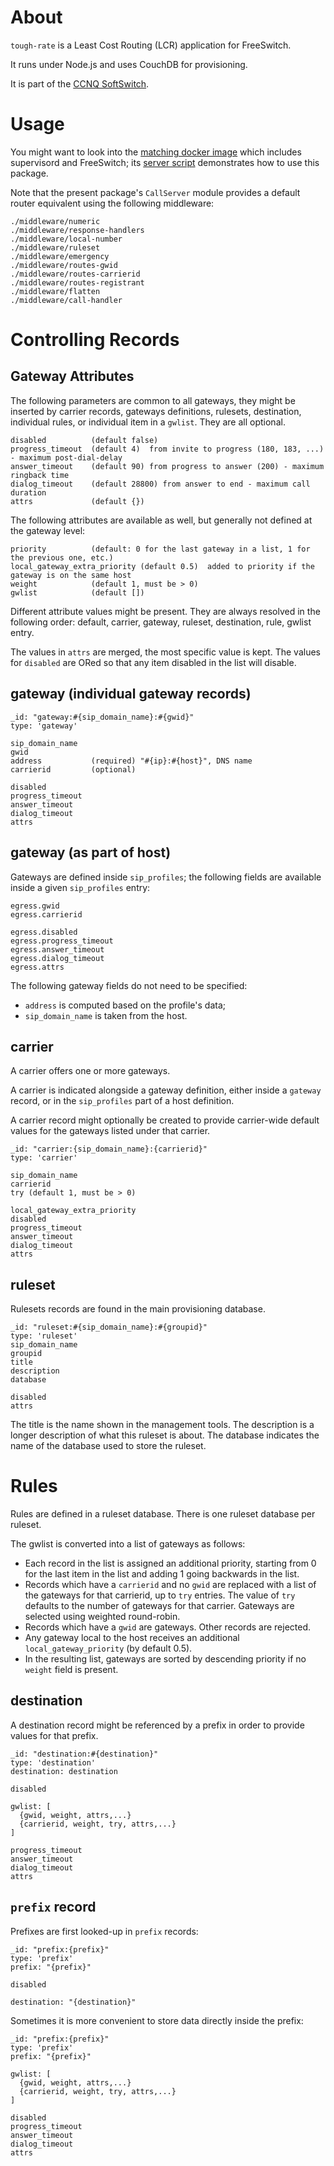 About
=====

`tough-rate` is a Least Cost Routing (LCR) application for FreeSwitch.

It runs under Node.js and uses CouchDB for provisioning.

It is part of the [CCNQ SoftSwitch](http://ccnq.shimaore.net/).

Usage
=====

You might want to look into the [matching docker image](https://github.com/shimaore/docker.tough-rate) which includes supervisord and FreeSwitch; its [server script](https://github.com/shimaore/docker.tough-rate/blob/master/server.coffee.md) demonstrates how to use this package.

Note that the present package's `CallServer` module provides a default router equivalent using the following middleware:

    ./middleware/numeric
    ./middleware/response-handlers
    ./middleware/local-number
    ./middleware/ruleset
    ./middleware/emergency
    ./middleware/routes-gwid
    ./middleware/routes-carrierid
    ./middleware/routes-registrant
    ./middleware/flatten
    ./middleware/call-handler

Controlling Records
===================

Gateway Attributes
------------------

The following parameters are common to all gateways, they might be inserted by carrier records, gateways definitions, rulesets, destination, individual rules, or individual item in a `gwlist`.
They are all optional.

    disabled          (default false)
    progress_timeout  (default 4)  from invite to progress (180, 183, ...) - maximum post-dial-delay
    answer_timeout    (default 90) from progress to answer (200) - maximum ringback time
    dialog_timeout    (default 28800) from answer to end - maximum call duration
    attrs             (default {})

The following attributes are available as well, but generally not defined at the gateway level:

    priority          (default: 0 for the last gateway in a list, 1 for the previous one, etc.)
    local_gateway_extra_priority (default 0.5)  added to priority if the gateway is on the same host
    weight            (default 1, must be > 0)
    gwlist            (default [])

Different attribute values might be present. They are always resolved in the following order: default, carrier, gateway, ruleset, destination, rule, gwlist entry.

The values in `attrs` are merged, the most specific value is kept.
The values for `disabled` are ORed so that any item disabled in the list will disable.

gateway (individual gateway records)
------------------------------------

    _id: "gateway:#{sip_domain_name}:#{gwid}"
    type: 'gateway'

    sip_domain_name
    gwid
    address           (required) "#{ip}:#{host}", DNS name
    carrierid         (optional)

    disabled
    progress_timeout
    answer_timeout
    dialog_timeout
    attrs

gateway (as part of host)
-------------------------

Gateways are defined inside `sip_profiles`; the following fields are available inside a given `sip_profiles` entry:

    egress.gwid
    egress.carrierid

    egress.disabled
    egress.progress_timeout
    egress.answer_timeout
    egress.dialog_timeout
    egress.attrs

The following gateway fields do not need to be specified:
- `address` is computed based on the profile's data;
- `sip_domain_name` is taken from the host.

carrier
-------

A carrier offers one or more gateways.

A carrier is indicated alongside a gateway definition, either inside a `gateway` record, or in the `sip_profiles` part of a host definition.

A carrier record might optionally be created to provide carrier-wide default values for the gateways listed under that carrier.

    _id: "carrier:{sip_domain_name}:{carrierid}"
    type: 'carrier'

    sip_domain_name
    carrierid
    try (default 1, must be > 0)

    local_gateway_extra_priority
    disabled
    progress_timeout
    answer_timeout
    dialog_timeout
    attrs

ruleset
-------

Rulesets records are found in the main provisioning database.

    _id: "ruleset:#{sip_domain_name}:#{groupid}"
    type: 'ruleset'
    sip_domain_name
    groupid
    title
    description
    database

    disabled
    attrs

The title is the name shown in the management tools.
The description is a longer description of what this ruleset is about.
The database indicates the name of the database used to store the ruleset.

Rules
=====

Rules are defined in a ruleset database. There is one ruleset database per ruleset.

The gwlist is converted into a list of gateways as follows:
- Each record in the list is assigned an additional priority, starting from 0 for the last item in the list and adding 1 going backwards in the list.
- Records which have a `carrierid` and no `gwid` are replaced with a list of the gateways for that carrierid, up to `try` entries. The value of `try` defaults to the number of gateways for that carrier. Gateways are selected using weighted round-robin.
- Records which have a `gwid` are gateways. Other records are rejected.
- Any gateway local to the host receives an additional `local_gateway_priority` (by default 0.5).
- In the resulting list, gateways are sorted by descending priority if no `weight` field is present.

destination
-----------

A destination record might be referenced by a prefix in order to provide values for that prefix.

    _id: "destination:#{destination}"
    type: 'destination'
    destination: destination

    disabled

    gwlist: [
      {gwid, weight, attrs,...}
      {carrierid, weight, try, attrs,...}
    ]

    progress_timeout
    answer_timeout
    dialog_timeout
    attrs

`prefix` record
---------------

Prefixes are first looked-up in `prefix` records:

    _id: "prefix:{prefix}"
    type: 'prefix'
    prefix: "{prefix}"

    disabled

    destination: "{destination}"

Sometimes it is more convenient to store data directly inside the prefix:

    _id: "prefix:{prefix}"
    type: 'prefix'
    prefix: "{prefix}"

    gwlist: [
      {gwid, weight, attrs,...}
      {carrierid, weight, try, attrs,...}
    ]

    disabled
    progress_timeout
    answer_timeout
    dialog_timeout
    attrs


